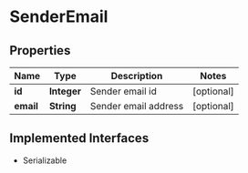 

# SenderEmail


## Properties

| Name | Type | Description | Notes |
|------------ | ------------- | ------------- | -------------|
|**id** | **Integer** | Sender email id |  [optional] |
|**email** | **String** | Sender email address |  [optional] |


## Implemented Interfaces

* Serializable


